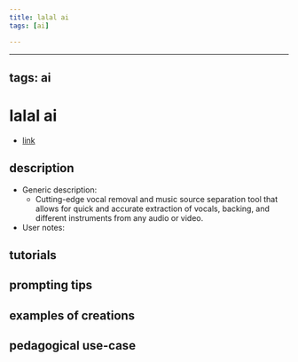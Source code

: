 ```yaml
---
title: lalal ai
tags: [ai]

---
```


---
tags: ai 
---


# lalal ai


* [link](https://www.lalal.ai/?fp_ref=ffmedia&fp_sid=aitools)

## description
* Generic description: 
    * Cutting-edge vocal removal and music source separation tool that allows for quick and accurate extraction of vocals, backing, and different instruments from any audio or video.
* User notes:

## tutorials

## prompting tips

## examples of creations 

## pedagogical use-case 